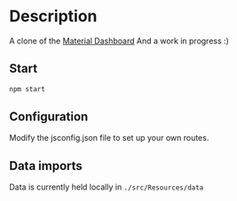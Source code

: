 # Description

A clone of the [Material Dashboard](https://www.creative-tim.com/product/material-dashboard-react)
And a work in progress :)

## Start

```bash
npm start
```

## Configuration

Modify the jsconfig.json file to set up your own routes.

## Data imports

Data is currently held locally in `./src/Resources/data`
